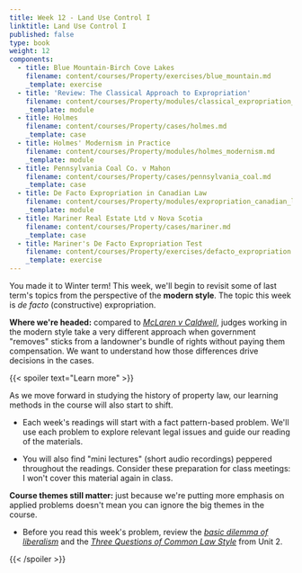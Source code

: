 ```yaml
---
title: Week 12 - Land Use Control I
linktitle: Land Use Control I
published: false
type: book
weight: 12
components:
  - title: Blue Mountain-Birch Cove Lakes
    filename: content/courses/Property/exercises/blue_mountain.md
    _template: exercise
  - title: 'Review: The Classical Approach to Expropriation'
    filename: content/courses/Property/modules/classical_expropriation_review.md
    _template: module
  - title: Holmes
    filename: content/courses/Property/cases/holmes.md
    _template: case
  - title: Holmes' Modernism in Practice
    filename: content/courses/Property/modules/holmes_modernism.md
    _template: module
  - title: Pennsylvania Coal Co. v Mahon
    filename: content/courses/Property/cases/pennsylvania_coal.md
    _template: case
  - title: De Facto Expropriation in Canadian Law
    filename: content/courses/Property/modules/expropriation_canadian_law.md
    _template: module
  - title: Mariner Real Estate Ltd v Nova Scotia
    filename: content/courses/Property/cases/mariner.md
    _template: case
  - title: Mariner's De Facto Expropriation Test
    filename: content/courses/Property/exercises/defacto_expropriation.md
    _template: exercise
---
```


You made it to Winter term! This week, we'll begin to revisit some of last term's topics from the perspective of the **modern style**. The topic this week is *de facto* (constructive) expropriation.

**Where we're headed:** compared to *[McLaren v Caldwell](../week8/#Water%20Rights%20and%20Expropriation)*, judges working in the modern style take a very different approach when government "removes" sticks from a landowner's bundle of rights without paying them compensation. We want to understand how those differences drive decisions in the cases. 

{{< spoiler text="Learn more" >}}

As we move forward in studying the history of property law, our learning methods in the course will also start to shift. 

- Each week's readings will start with a fact pattern-based problem. We'll use each problem to explore relevant legal issues and guide our reading of the materials.

- You will also find "mini lectures" (short audio recordings) peppered throughout the readings. Consider these preparation for class meetings: I won't cover this material again in class. 

**Course themes still matter:** just because we're putting more emphasis on applied problems doesn't mean you can ignore the big themes in the course. 

- Before you read this week's problem, review the *[basic dilemma of liberalism](../week4/#the-basic-dilemma-of-liberalism)* and the *[Three Questions of Common Law Style](../week4/#three-questions-of-common-law-style)* from Unit 2.

{{< /spoiler >}}

